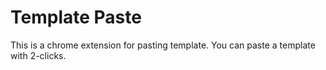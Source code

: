 # Template Paste
This is a chrome extension for pasting template.
You can paste a template with 2-clicks.
